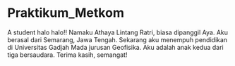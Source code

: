 # Praktikum_Metkom
A student
halo halo!!
Namaku Athaya Lintang Ratri, biasa dipanggil Aya. Aku berasal dari Semarang, Jawa Tengah. Sekarang aku menempuh pendidikan di Universitas Gadjah Mada jurusan Geofisika. Aku adalah anak kedua dari tiga bersaudara.
Terima kasih, semangat!
